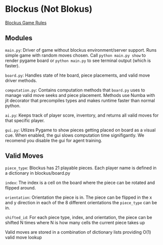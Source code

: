 # Blockus (Not Blokus)
[Blockus Game Rules](https://en.wikipedia.org/wiki/Blokus)

## Modules
```main.py```: Driver of game without blockus environment/server support. Runs simple game with random moves chosen. Call ```python main.py show``` to render pygame board or ```python main.py``` to see terminal output (which is faster).

```board.py```: Handles state of hte board, piece placements, and valid move driver methods.

```computation.py```: Contains computation methods that ```board.py``` uses to manage valid move seeks and piece placement. Methods use Numba with jit decorator that precompiles
  types and makes runtime faster than normal python.
 
```ai.py```: Keeps track of player score, inventory, and returns all valid moves for that specific player.

```gui.py```: Utlizes Pygame to show pieces getting placed on board as a visual cue. When enabled, the gui slows computation time signifigantly. We recomend you 
disable the gui for agent training. 

## Valid Moves
```piece_type```: Blockus has 21 playable pieces. Each player name is defined in a dictionary in blockus/board.py

```index```: The index is a cell on the board where the piece can be rotated and flipped around. 

```orientation```: Orientation the piece is in. The piece can be flipped in the x and y direction in each of the 8 different orientations the ```piece_type``` can be in.

```shifted_id```: For each piece type, index, and orientation, the piece can be shifted N times where N is how many cells the current piece takes up

Valid moves are stored in a combination of dictionary lists providing O(1) valid move lookup

